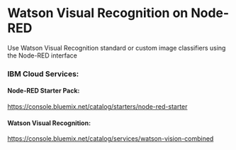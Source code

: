 # Watson Visual Recognition on Node-RED

Use Watson Visual Recognition standard or custom image classifiers using the Node-RED interface 

### IBM Cloud Services:

#### Node-RED Starter Pack: 

https://console.bluemix.net/catalog/starters/node-red-starter

#### Watson Visual Recognition:

https://console.bluemix.net/catalog/services/watson-vision-combined
